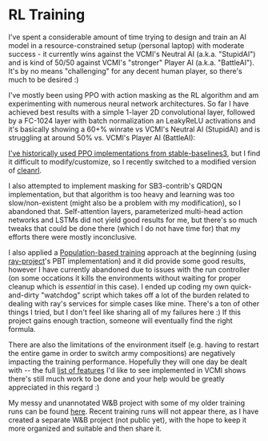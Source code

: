 # RL Training

I've spent a considerable amount of time trying to design and train an AI model
in a resource-constrained setup (personal laptop) with moderate success - it
currently wins against the VCMI's Neutral AI (a.k.a. "StupidAI") and is kind of
50/50 against VCMI's "stronger" Player AI (a.k.a. "BattleAI").
It's by no means "challenging" for any decent human player, so there's much
to be desired :)

I've mostly been using PPO with action masking as the RL algorithm and am
experimenting with numerous neural network architectures. So far I have
achieved best results with a simple 1-layer 2D convolutional layer, followed
by a FC-1024 layer with batch normalization an LeakyReLU activations and it's
basically showing a 60+% winrate vs VCMI's Neutral AI (StupidAI) and
is struggling at around 50% vs. VCMI's Player AI (BattleAI):

<a href="rl-stupidai.png">
<a href="rl-battleai.png">

I've historically used PPO implementations from
[stable-baselines3](https://github.com/DLR-RM/stable-baselines3), but I find it
difficult to modify/customize, so I recently switched to a modified version of
[cleanrl](https://github.com/vwxyzjn/cleanrl).

I also attempted to implement masking for SB3-contrib's QRDQN implementation,
but that algorithm is too heavy and learning was too slow/non-existent (might
also be a problem with my modification), so I abandoned that.
Self-attention layers, parameterized multi-head action networks and LSTMs did
not yield good results for me, but there's so much tweaks that could be done
there (which I do not have time for) that my efforts there were mostly
inconclusive.

I also applied a
[Population-based training](https://deepmind.google/discover/blog/population-based-training-of-neural-networks/)
approach at the beginning (using
[ray-project](https://github.com/ray-project/ray)'s PBT implementation) and it
did provide some good results, however I have currently abandoned due to issues
with the run controller (on some occations it kills the environments without
waiting for proper cleanup which is *essential* in this case). I ended up
coding my own quick-and-dirty "watchdog" script which takes off a lot of the
burden related to dealing with ray's services for simple cases like mine.
There's a ton of other things I tried, but I don't feel like sharing all of my
failures here :) If this project gains enough traction, someone will eventually
find the right formula. 

There are also the limitations of the environment itself (e.g. having to
restart the entire game in order to switch army compositions) are negatively
impacting the training performance. Hopefully they will one day be dealt
with -- the full [list of features](https://github.com/smanolloff/vcmi) I'd
like to see implemented in VCMI shows there's still much work to be done
and your help would be greatly appreciated in this regard :)

My messy and unannotated W&B project with some of my older training runs can be
found [here](https://wandb.ai/s-manolloff/vcmi). Recent training runs will not
appear there, as I have created a separate W&B project (not public yet), with
the hope to keep it more organized and suitable and then share it.
